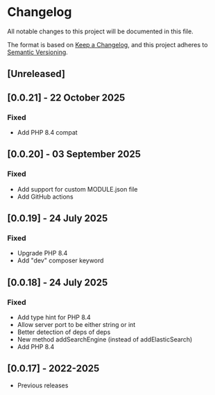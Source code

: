 # Changelog
All notable changes to this project will be documented in this file.

The format is based on [Keep a Changelog](https://keepachangelog.com/en/1.0.0/),
and this project adheres to [Semantic Versioning](https://semver.org/spec/v2.0.0.html).

## [Unreleased]

## [0.0.21] - 22 October 2025
### Fixed
- Add PHP 8.4 compat

## [0.0.20] - 03 September 2025
### Fixed
- Add support for custom MODULE.json file
- Add GitHub actions

## [0.0.19] - 24 July 2025
### Fixed
- Upgrade PHP 8.4
- Add "dev" composer keyword

## [0.0.18] - 24 July 2025
### Fixed
- Add type hint for PHP 8.4
- Allow server port to be either string or int
- Better detection of deps of deps
- New method addSearchEngine (instead of addElasticSearch)
- Add PHP 8.4

## [0.0.17] - 2022-2025
- Previous releases
